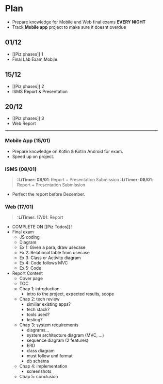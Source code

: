 # Plan
- Prepare knowledge for Mobile and Web final exams **EVERY NIGHT**
- Track **Mobile app** project to make sure it doesnt overdue
## 01/12
- [[Piz phases]] 1
- Final Lab Exam Mobile
## 15/12
- [[Piz phases]] 2
- ISMS Report & Presentation 
## 20/12
- [[Piz phases]] 3
- Web Report

---
### Mobile App (15/01)
- Prepare knowledge on Kotlin & Kotlin Android for exam.
- Speed up on project.
### ISMS (08/01)
> **:LiTimer: 08/01**: Report + Presentation Submission
> **:LiTimer: 08/01**: Report + Presentation Submission
- Perfect the report before December.
### Web (17/01)
> **:LiTimer: 17/01**: Report 
- COMPLETE ON [[Piz Todos]] !
- Final exam
	- JS coding
	- Diagram
	- Ex 1: Given a para, draw usecase
	- Ex 2: Relational table from usecase
	- Ex 3: Class or Activity diagram
	- Ex 4: Code follows MVC
	- Ex 5: Code
- Report Content 
	- Cover page
	- TOC
	- Chap 1: introduction
		- intro to the project, expected results, scope
	- Chap 2: tech review
		- similiar existing apps?
		- tech stack?
		- tools used?
		- testing?
	- Chap 3: system requirements
		- diagrams...
		- system architecture diagram (MVC, ...)
		- sequence diagram (2 features)
		- ERD
		- class diagram
		- must follow uml format
		- db schema
	- Chap 4: implementation
		- screenshots
	- Chap 5: conclusion


